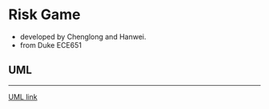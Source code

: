 # Risk Game
- developed by Chenglong and Hanwei.
- from Duke ECE651

## UML
---
[UML link](https://drive.google.com/file/d/1N9gamt4nh-pEZdw-AY2Vn7gBjXeathr2/view)
